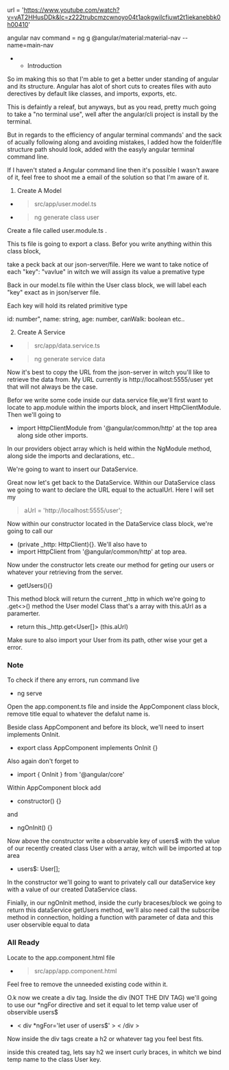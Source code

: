 url = 'https://www.youtube.com/watch?v=yAT2HHusDDk&lc=z222trubcmzcwnoyo04t1aokgwilcfiuwt2t1iekanebbk0h00410'

angular nav command = ng g @angular/material:material-nav --name=main-nav


* * Introduction

So im making this so that I'm able to get a better under standing of angular and its structure. Angular has alot of short cuts to creates files with auto derectives by default like classes, and imports, exports, etc.

This is defaintly a releaf, but anyways, but as you read, pretty much going to take a "no terminal use", well after the angular/cli project is install by the terminal.

But in regards to the efficiency of angular terminal commands' and the sack of acually following along and avoiding mistakes, I added how the folder/file structure path should look, added with the easyly angular terminal command line.

If I haven't stated a Angular command line then it's possible I wasn't aware of it, feel free to shoot me a email of the solution so that I'm aware of it.




1. Create A Model 

* > src/app/user.model.ts

* > ng generate class user


Create a file called user.module.ts .

This ts file is going to export a class.
Befor you write anything within this class block, 

take a peck back at our json-server/file.
Here we want to take notice of each "key": "vavlue" in witch we will assign its value a premative type

Back in our model.ts file within the User class block,
we will label each "key" exact as in json/server file.

Each key will hold its related primitive type

id: number", name: string, age: number, canWalk: boolean etc..


2. Create A Service

* > src/app/data.service.ts

* > ng generate service data

Now it's best to copy the URL from the json-server in witch you'll like to retrieve the data from.
My URL currently is http://localhost:5555/user yet that will not always be the case.

Befor we write some code inside our data.service file,we'll first want to locate to app.module within the imports block, and insert HttpClientModule.
Then we'll going to 
* import HttpClientModule from '@angular/common/http' at the top area along side other imports.

In our providers object array which is held within the NgModule method, along side the imports and declarations, etc..

We're going to want to insert our DataService.

Great now let's get back to the DataService.
Within our DataService class we going to want to declare the URL equal to the actualUrl.
Here I will set my 
> aUrl = 'http://localhost:5555/user';

Now within our constructor located in the DataService class block, we're going to call our 
* (private _http: HttpClient){}.
We'll also have to 
* import HttpClient from '@angular/common/http'
at top area.


Now under the constructor lets create our method for geting our users or whatever your retrieving from the server.

* getUsers(){}

This method block will return the current _http in which we're going to .get<>() method the User model Class that's a array with this.aUrl as a paramerter.

* return this._http.get<User[]> (this.aUrl)

Make sure to also import your User from its path,
other wise your get a error.

### Note ####
To check if there any errors, run command live
* ng serve 


Open the app.component.ts file and inside the AppComponent class block, remove title equal to whatever the defalut name is.

Beside class AppComponent and before its block, we'll need to insert implements OnInit.

* export class AppComponent implements OnInit {}

Also again don't forget to

* import { OnInit } from '@angular/core'

Within AppComponent block add

* constructor() {}

and

* ngOnInit() {}

Now above the constructor write a observable key of users$ with the value of our recently created class User with a array, witch will be imported at top area

* users$: User[];

In the constructor we'll going to want to privately call our dataService key with a value of our created DataService class.

Finially, in our ngOnInit method, inside the curly braceses/block we going to return this dataService getUsers method, we'll also need call the subscribe method in connection, holding a function with parameter of data and this user observible equal to data


### All Ready ###

Locate to the app.component.html file

* > src/app/app.component.html

Feel free to remove the unneeded existing code within it.

O.k now we create a div tag. Inside the div (NOT THE DIV TAG) we'll going to use our *ngFor
directive and set it equal to let temp value user of observible  users$

* < div *ngFor='let user of users$' > < /div >

Now inside the div tags create a h2 or whatever tag you feel best fits.

inside this created tag, lets say h2 we insert curly braces, in whitch we bind temp name to the class User key.













